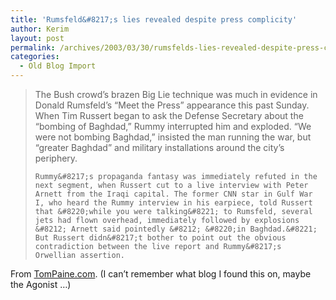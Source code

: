 ```yaml
---
title: 'Rumsfeld&#8217;s lies revealed despite press complicity'
author: Kerim
layout: post
permalink: /archives/2003/03/30/rumsfelds-lies-revealed-despite-press-complicity/
categories:
  - Old Blog Import
---
```


>   The Bush crowd&#8217;s brazen Big Lie technique was much in evidence in Donald Rumsfeld&#8217;s &#8220;Meet the Press&#8221; appearance this past Sunday. When Tim Russert began to ask the Defense Secretary about the &#8220;bombing of Baghdad,&#8221; Rummy interrupted him and exploded. &#8220;We were not bombing Baghdad,&#8221; insisted the man running the war, but &#8220;greater Baghdad&#8221; and military installations around the city&#8217;s periphery.  
>   
>   
>     Rummy&#8217;s propaganda fantasy was immediately refuted in the next segment, when Russert cut to a live interview with Peter Arnett from the Iraqi capital. The former CNN star in Gulf War I, who heard the Rummy interview in his earpiece, told Russert that &#8220;while you were talking&#8221; to Rumsfeld, several jets had flown overhead, immediately followed by explosions &#8212; Arnett said pointedly &#8212; &#8220;in Baghdad.&#8221; But Russert didn&#8217;t bother to point out the obvious contradiction between the live report and Rummy&#8217;s Orwellian assertion.
>   


From <a href="http://www.tompaine.com/feature.cfm/ID/7483" onclick="_gaq.push(['_trackEvent', 'outbound-article', 'http://www.tompaine.com/feature.cfm/ID/7483', 'TomPaine.com']);" >TomPaine.com</a>. (I can&#8217;t remember what blog I found this on, maybe the Agonist &#8230;)

